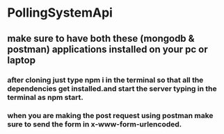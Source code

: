 # PollingSystemApi
## make sure to have both these (mongodb & postman) applications installed on your pc or laptop
### after cloning just type npm i in the terminal so that all the dependencies get installed.and start the server typing in the terminal as npm start.
### when you are making the post request using postman make sure to send the form in x-www-form-urlencoded.
